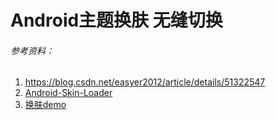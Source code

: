 # Android主题换肤 无缝切换


###### 参考资料：
1. https://blog.csdn.net/easyer2012/article/details/51322547
1. [Android-Skin-Loader](https://github.com/fengjundev/Android-Skin-Loader)
1. [换肤demo](https://github.com/burgessjp/MaterialDesignDemo)
